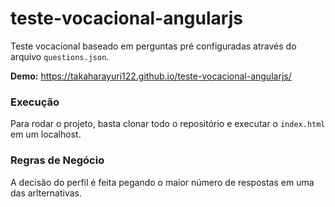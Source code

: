 # teste-vocacional-angularjs

Teste vocacional baseado em perguntas pré configuradas através do arquivo `questions.json`. 

**Demo:** https://takaharayuri122.github.io/teste-vocacional-angularjs/


### Execução
Para rodar o projeto, basta clonar todo o repositório e executar o `index.html` em um localhost.


### Regras de Negócio
A decisão do perfil é feita pegando o maior número de respostas em uma das arlternativas. 
